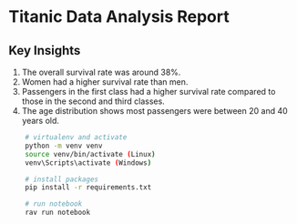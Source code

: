# Titanic Data Analysis Report

## Key Insights
1. The overall survival rate was around 38%.
2. Women had a higher survival rate than men.
3. Passengers in the first class had a higher survival rate compared to those in the second and third classes.
4. The age distribution shows most passengers were between 20 and 40 years old.

```bash
    # virtualenv and activate
    python -m venv venv
    source venv/bin/activate (Linux)
    venv\Scripts\activate (Windows)

    # install packages
    pip install -r requirements.txt

    # run notebook
    rav run notebook
```
